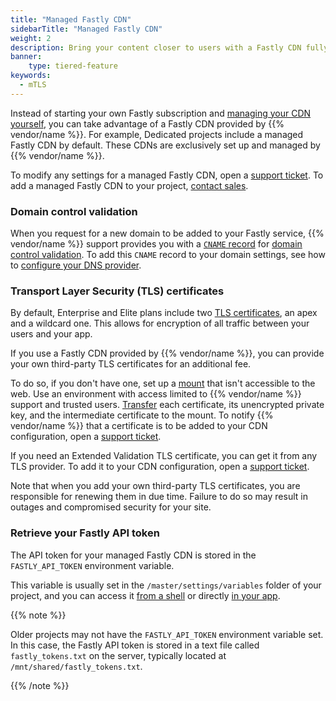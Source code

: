 ```yaml
---
title: "Managed Fastly CDN"
sidebarTitle: "Managed Fastly CDN"
weight: 2
description: Bring your content closer to users with a Fastly CDN fully managed by {{% vendor/name %}}.
banner:
    type: tiered-feature
keywords:
  - mTLS
---
```


Instead of starting your own Fastly subscription and [managing your CDN yourself](./fastly.md),
you can take advantage of a Fastly CDN provided by {{% vendor/name %}}.
For example, Dedicated projects include a managed Fastly CDN by default.
These CDNs are exclusively set up and managed by {{% vendor/name %}}.

To modify any settings for a managed Fastly CDN,
open a [support ticket](/learn/overview/get-support).
To add a managed Fastly CDN to your project,
[contact sales](https://platform.sh/contact/).

### Domain control validation

When you request for a new domain to be added to your Fastly service,
{{% vendor/name %}} support provides you with a [`CNAME` record](../../domains/steps/dns.md) for [domain control validation](../troubleshoot.md#ownership-verification).
To add this `CNAME` record to your domain settings,
see how to [configure your DNS provider](../steps/_index.md#2-configure-your-dns-provider).

### Transport Layer Security (TLS) certificates

By default, Enterprise and Elite plans include two [TLS certificates](/glossary.md#transport-layer-security-tls),
an apex and a wildcard one.
This allows for encryption of all traffic between your users and your app.

If you use a Fastly CDN provided by {{% vendor/name %}},
you can provide your own third-party TLS certificates for an additional fee.

To do so, if you don't have one,
set up a [mount](/create-apps/app-reference/single-runtime-image.md#mounts) that isn't accessible to the web.
Use an environment with access limited to {{% vendor/name %}} support and trusted users.
[Transfer](../../development/file-transfer.md) each certificate, its unencrypted private key,
and the intermediate certificate to the mount.
To notify {{% vendor/name %}} that a certificate is to be added to your CDN configuration,
open a [support ticket](/learn/overview/get-support).

If you need an Extended Validation TLS certificate,
you can get it from any TLS provider.
To add it to your CDN configuration, open a [support ticket](/learn/overview/get-support).

Note that when you add your own third-party TLS certificates,
you are responsible for renewing them in due time.
Failure to do so may result in outages and compromised security for your site.

### Retrieve your Fastly API token

The API token for your managed Fastly CDN is stored in the `FASTLY_API_TOKEN` environment variable.

This variable is usually set in the `/master/settings/variables` folder of your project,
and you can access it [from a shell](/development/variables/use-variables.md#access-variables-in-a-shell)
or directly [in your app](/development/variables/use-variables.md#access-variables-in-your-app).

{{% note %}}

Older projects may not have the `FASTLY_API_TOKEN` environment variable set.</br>
In this case, the Fastly API token is stored in a text file called `fastly_tokens.txt` on the server,
typically located at `/mnt/shared/fastly_tokens.txt`.

{{% /note %}}
